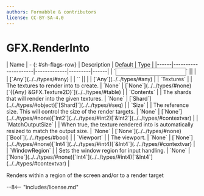 ```yaml
---
authors: Formabble & contributors
license: CC-BY-SA-4.0
---
```



# GFX.RenderInto

<div class="sh-parameters" markdown="1">
| Name | - {: #sh-flags-row} | Description | Default | Type |
|------|---------------------|-------------|---------|------|
| `<input>` || | | [`Any`](../../types/#any) |
| `<output>` || | | [`Any`](../../types/#any) |
| `Textures` |  | The textures to render into to create. | `None` | [`None`](../../types/#none)[`{{Any} &GFX.Texture2D}`](../../types/#table) |
| `Contents` |  | The shards that will render into the given textures. | `None` | [`Shard`](../../types/#object)[`[Shard]`](../../types/#seq) |
| `Size` |  | The reference size. This will control the size of the render targets. | `None` | [`None`](../../types/#none)[`Int2`](../../types/#int2)[`&Int2`](../../types/#contextvar) |
| `MatchOutputSize` |  | When true, the texture rendered into is automatically resized to match the output size. | `None` | [`None`](../../types/#none)[`Bool`](../../types/#bool) |
| `Viewport` |  | The viewport. | `None` | [`None`](../../types/#none)[`Int4`](../../types/#int4)[`&Int4`](../../types/#contextvar) |
| `WindowRegion` |  | Sets the window region for input handling. | `None` | [`None`](../../types/#none)[`Int4`](../../types/#int4)[`&Int4`](../../types/#contextvar) |

</div>

Renders within a region of the screen and/or to a render target

--8<-- "includes/license.md"

